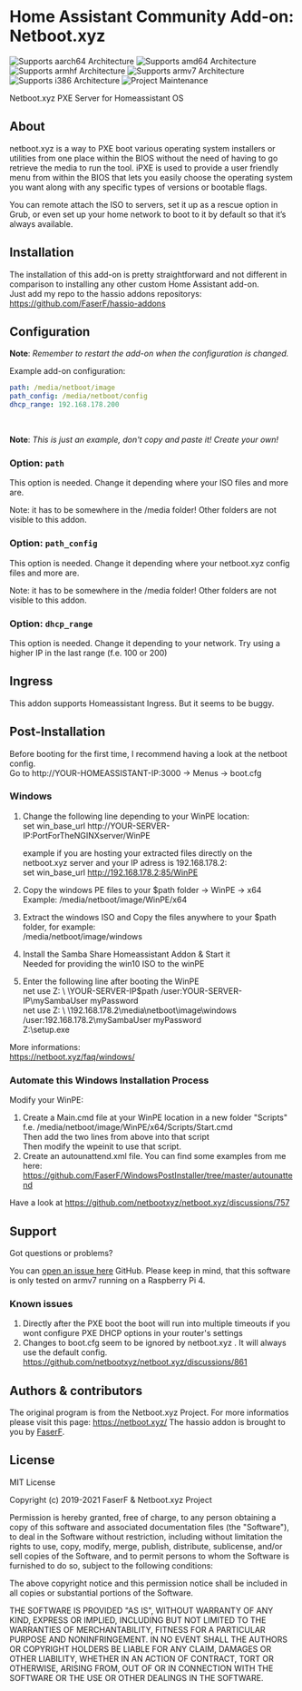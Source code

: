 # Home Assistant Community Add-on: Netboot.xyz
![Supports aarch64 Architecture][aarch64-shield] ![Supports amd64 Architecture][amd64-shield] ![Supports armhf Architecture][armhf-shield] ![Supports armv7 Architecture][armv7-shield] ![Supports i386 Architecture][i386-shield]
![Project Maintenance][maintenance-shield]

Netboot.xyz PXE Server for Homeassistant OS

## About

netboot.xyz is a way to PXE boot various operating system installers or utilities from one place within the BIOS without the need of having to go retrieve the media to run the tool. iPXE is used to provide a user friendly menu from within the BIOS that lets you easily choose the operating system you want along with any specific types of versions or bootable flags.

You can remote attach the ISO to servers, set it up as a rescue option in Grub, or even set up your home network to boot to it by default so that it’s always available.

## Installation

The installation of this add-on is pretty straightforward and not different in comparison to installing any other custom Home Assistant add-on.<br /> 
Just add my repo to the hassio addons repositorys: https://github.com/FaserF/hassio-addons

## Configuration

**Note**: _Remember to restart the add-on when the configuration is changed._

Example add-on configuration:

```yaml
path: /media/netboot/image
path_config: /media/netboot/config
dhcp_range: 192.168.178.200
```
<br /> 

**Note**: _This is just an example, don't copy and paste it! Create your own!_

### Option: `path`

This option is needed. Change it depending where your ISO files and more are.

Note: it has to be somewhere in the /media folder! Other folders are not visible to this addon.

### Option: `path_config`

This option is needed. Change it depending where your netboot.xyz config files and more are.

Note: it has to be somewhere in the /media folder! Other folders are not visible to this addon.

### Option: `dhcp_range`

This option is needed. Change it depending to your network. Try using a higher IP in the last range (f.e. 100 or 200)

## Ingress

This addon supports Homeassistant Ingress. But it seems to be buggy.

## Post-Installation
Before booting for the first time, I recommend having a look at the netboot config.<br /> 
Go to http://YOUR-HOMEASSISTANT-IP:3000 -> Menus -> boot.cfg<br /> 

### Windows
1. Change the following line depending to your WinPE location: <br /> 
   set win_base_url http://YOUR-SERVER-IP:PortForTheNGINXserver/WinPE <br /> 

   example if you are hosting your extracted files directly on the netboot.xyz server and your IP adress is 192.168.178.2: <br /> 
   set win_base_url http://192.168.178.2:85/WinPE <br /> 

2. Copy the windows PE files to your $path folder -> WinPE -> x64<br /> 
   Example: /media/netboot/image/WinPE/x64<br />

3. Extract the windows ISO and Copy the files anywhere to your $path folder, for example:<br /> 
   /media/netboot/image/windows<br /> 

4. Install the Samba Share Homeassistant Addon & Start it<br /> 
   Needed for providing the win10 ISO to the winPE<br /> 

5. Enter the following line after booting the WinPE<br /> 
net use Z: \ \YOUR-SERVER-IP\$path /user:YOUR-SERVER-IP\mySambaUser myPassword<br /> 
net use Z: \ \192.168.178.2\media\netboot\image\windows /user:192.168.178.2\mySambaUser myPassword<br /> 
Z:\setup.exe <br /> 

More informations: <br /> 
https://netboot.xyz/faq/windows/

### Automate this Windows Installation Process

Modify your WinPE:<br /> 
1. Create a Main.cmd file at your WinPE location in a new folder "Scripts" <br /> 
   f.e. /media/netboot/image/WinPE/x64/Scripts/Start.cmd<br /> 
   Then add the two lines from above into that script<br /> 
   Then modify the wpeinit to use that script.
2. Create an autounattend.xml file. You can find some examples from me here: https://github.com/FaserF/WindowsPostInstaller/tree/master/autounattend<br /> 

Have a look at https://github.com/netbootxyz/netboot.xyz/discussions/757<br /> 

## Support

Got questions or problems?

You can [open an issue here][issue] GitHub.
Please keep in mind, that this software is only tested on armv7 running on a Raspberry Pi 4.

### Known issues
1. Directly after the PXE boot the boot will run into multiple timeouts if you wont configure PXE DHCP options in your router's settings<br /> 
2. Changes to boot.cfg seem to be ignored by netboot.xyz . It will always use the default config. https://github.com/netbootxyz/netboot.xyz/discussions/861 <br /> 

## Authors & contributors

The original program is from the Netboot.xyz Project. For more informatios please visit this page: https://netboot.xyz/
The hassio addon is brought to you by [FaserF].

## License

MIT License

Copyright (c) 2019-2021 FaserF & Netboot.xyz Project

Permission is hereby granted, free of charge, to any person obtaining a copy
of this software and associated documentation files (the "Software"), to deal
in the Software without restriction, including without limitation the rights
to use, copy, modify, merge, publish, distribute, sublicense, and/or sell
copies of the Software, and to permit persons to whom the Software is
furnished to do so, subject to the following conditions:

The above copyright notice and this permission notice shall be included in all
copies or substantial portions of the Software.

THE SOFTWARE IS PROVIDED "AS IS", WITHOUT WARRANTY OF ANY KIND, EXPRESS OR
IMPLIED, INCLUDING BUT NOT LIMITED TO THE WARRANTIES OF MERCHANTABILITY,
FITNESS FOR A PARTICULAR PURPOSE AND NONINFRINGEMENT. IN NO EVENT SHALL THE
AUTHORS OR COPYRIGHT HOLDERS BE LIABLE FOR ANY CLAIM, DAMAGES OR OTHER
LIABILITY, WHETHER IN AN ACTION OF CONTRACT, TORT OR OTHERWISE, ARISING FROM,
OUT OF OR IN CONNECTION WITH THE SOFTWARE OR THE USE OR OTHER DEALINGS IN THE
SOFTWARE.

[maintenance-shield]: https://img.shields.io/maintenance/yes/2021.svg
[aarch64-shield]: https://img.shields.io/badge/aarch64-yes-green.svg
[amd64-shield]: https://img.shields.io/badge/amd64-yes-green.svg
[armhf-shield]: https://img.shields.io/badge/armhf-yes-green.svg
[armv7-shield]: https://img.shields.io/badge/armv7-yes-green.svg
[i386-shield]: https://img.shields.io/badge/i386-yes-green.svg
[FaserF]: https://github.com/FaserF/
[issue]: https://github.com/FaserF/hassio-addons/issues